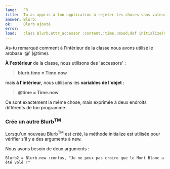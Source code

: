 ```yaml
---
lang:   FR
title:  Tu as appris à ton application à rejeter les choses sans valeur.
answer: Blurb:
ok:     Blurb ajouté
error:  
load:   class Blurb;attr_accessor :content,:time,:mood;def initialize(mood, content="");@time=Time.now;@content=content[0..39];@mood=mood;end;end;blurb1=Blurb.new(:sick,"Today Mount Hood Was Stolen!")
---
```


As-tu remarqué comment à l'intérieur de la classe nous avons utilisé le arobase '@' (@time).

__À l'extérieur__ de la classe, nous utilisons des 'accessors' :

> __blurb.time = Time.now__

mais __à l'intérieur__, nous utilisons les __variables de l'objet__ :

> __@time = Time.now__

Ce sont exactement la même chose, mais exprimée à deux endroits différents de ton programme.

### Crée un autre Blurb<sup>TM</sup>
Lorsqu'un nouveau Blurb<sup>TM</sup> est créé, la méthode initialize est utilisée pour vérifier s'il y a des
arguments à new.

Nous avons besoin de deux arguments :

    Blurb2 = Blurb.new :confus, "Je ne peux pas croire que le Mont Blanc a été volé !"